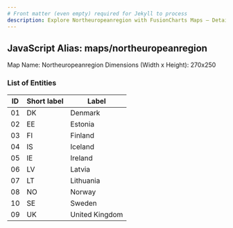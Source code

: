 ```yaml
---
# Front matter (even empty) required for Jekyll to process
description: Explore Northeuropeanregion with FusionCharts Maps – Detailed features for seamless integration. Try now & enhance your data visualization today! 
---
```


## JavaScript Alias: maps/northeuropeanregion

Map Name: Northeuropeanregion
Dimensions (Width x Height): 270x250





### List of Entities

ID | Short label | Label
---|---|---|
01|DK|Denmark
02|EE|Estonia
03|FI|Finland
04|IS|Iceland
05|IE|Ireland
06|LV|Latvia
07|LT|Lithuania
08|NO|Norway
10|SE|Sweden
09|UK|United Kingdom


